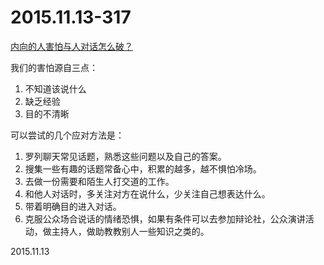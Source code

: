 2015.11.13-317
==============
[内向的人害怕与人对话怎么破？](http://www.douban.com/note/524019453/)

我们的害怕源自三点：

1. 不知道该说什么
2. 缺乏经验
3. 目的不清晰

可以尝试的几个应对方法是：

1. 罗列聊天常见话题，熟悉这些问题以及自己的答案。
2. 搜集一些有趣的话题常备心中，积累的越多，越不惧怕冷场。
3. 去做一份需要和陌生人打交道的工作。
4. 和他人对话时，多关注对方在说什么，少关注自己想表达什么。
5. 带着明确目的进入对话。
6. 克服公众场合说话的情绪恐惧，如果有条件可以去参加辩论社，公众演讲活动，做主持人，做助教教别人一些知识之类的。

2015.11.13